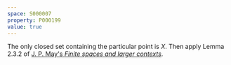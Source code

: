 ```yaml
---
space: S000007
property: P000199
value: true
---
```


The only closed set containing the particular point is $X$. Then apply Lemma 2.3.2 of [J. P. May's *Finite spaces and larger contexts*](https://math.uchicago.edu/~may/FINITE/FINITEBOOK/FINITEBOOKCollatedDraft.pdf).

